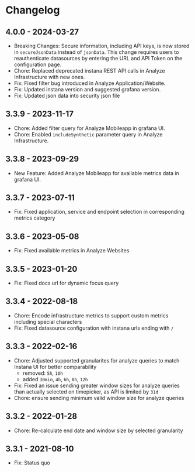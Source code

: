 # Changelog

## 4.0.0 - 2024-03-27
- Breaking Changes: Secure information, including API keys, is now stored in `secureJsonData` instead of `jsonData`. This change requires users to reauthenticate datasources by entering the URL and API Token on the configuration page.
- Chore: Replaced deprecated instana REST API calls in Analyze Infrastructure with new ones.
- Fix: Fixed filter bug introduced in Analyze Application/Website.
- Fix: Updated instana version and suggested grafana version.
- Fix: Updated json data into security json file

## 3.3.9 - 2023-11-17
- Chore: Added filter query for Analyze Mobileapp in grafana UI.
- Chore: Enabled `includeSynthetic` parameter query in Analyze Infrastructure.

## 3.3.8 - 2023-09-29
- New Feature: Added Analyze Mobileapp for available metrics data in grafana UI.

## 3.3.7 - 2023-07-11
- Fix: Fixed application, service and endpoint selection in corresponding metrics category

## 3.3.6 - 2023-05-08
- Fix: Fixed available metrics in Analyze Websites

## 3.3.5 - 2023-01-20
- Fix: Fixed docs url for dynamic focus query

## 3.3.4 - 2022-08-18
- Chore: Encode infrastructure metrics to support custom metrics including special characters
- Fix: Fixed datasource configuration with instana urls ending with `/`

## 3.3.3 - 2022-02-16
- Chore: Adjusted supported granularites for analyze queries to match Instana UI for better comparability
    - removed: `5h`, `10h`
    - added `30min`, `4h`, `6h`, `8h`, `12h`
- Fix: Fixed an issue sending greater window sizes for analyze queries than actually selected on timepicker, as API is limited by `31d`
- Chore: ensure sending minimum valid window size for analyze queries

## 3.3.2 - 2022-01-28
- Chore: Re-calculate end date and window size by selected granularity

## 3.3.1 - 2021-08-10
- Fix: Status quo
